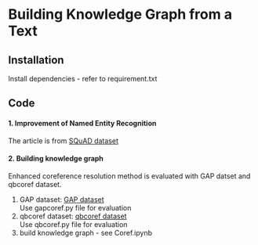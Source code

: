 # Building Knowledge Graph from a Text

## Installation
Install dependencies - refer to requirement.txt

## Code
#### 1. Improvement of Named Entity Recognition 
The article is from [SQuAD dataset](https://rajpurkar.github.io/SQuAD-explorer/dataset/train-v2.0.json) 

#### 2. Building knowledge graph
Enhanced coreference resolution method is evaluated with GAP datset and qbcoref dataset. 
1. GAP dataset: [GAP dataset](https://github.com/google-research-datasets/gap-coreference) \
Use gapcoref.py file for evaluation 
2. qbcoref dataset: [qbcoref dataset](https://www.anupamguha.com/qbcoreference) \
Use qbcoref.py file for evaluation 
3. build knowledge graph - see Coref.ipynb




